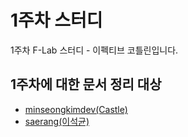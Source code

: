 # 1주차 스터디

1주차 F-Lab 스터디 - 이펙티브 코틀린입니다.

## 1주차에 대한 문서 정리 대상
- [minseongkimdev(Castle)](https://github.com/minseongkimdev)
- [saerang(이석균)](https://github.com/saerang)
